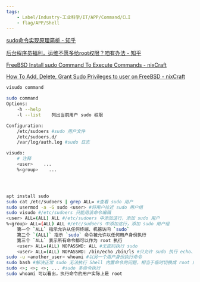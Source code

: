```yaml
---
tags:
    - Label/Industry-工业科学/IT/APP/Command/CLI
    - flag/APP/Shell
---
```


[sudo命令实现原理简析 - 知乎](https://zhuanlan.zhihu.com/p/100404099)

[后台程序员福利，运维不愿多给root权限？咱有办法 - 知乎](https://zhuanlan.zhihu.com/p/97810572)

[FreeBSD Install sudo Command To Execute Commands - nixCraft](https://www.cyberciti.biz/faq/freebsd-install-sudo-command/)

[How To Add, Delete, Grant Sudo Privileges to user on FreeBSD - nixCraft](https://www.cyberciti.biz/faq/how-to-add-delete-grant-sudo-privileges-to-users-on-freebsd-unix-server/)

```bash
visudo command

sudo command
Options:
    -h --help
    -l --list    列出当前用户 sudo 权限

Configuration:
    /etc/sudoers #sudo 用户文件
    /etc/sudoers.d/
    /var/log/auth.log #sudo 日志

visudo:
    # 注释
    <user>    ...
    %<group>    ...




apt install sudo
sudo cat /etc/sudoers | grep ALL= #查看 sudo 用户
sudo usermod -a -G sudo <user> #将用户拉近 sudo 用户组
sudo visudo #/etc/sudoers 只能用该命令编辑
<user> ALL=(ALL) ALL #/etc/sudoers 中添加这行，添加 sudo 用户
%<group> ALL=(ALL) ALL #/etc/sudoers 中添加这行，添加 sudo 用户组
    第一个 `ALL` 指示允许从任何终端、机器访问 `sudo`
    第二个 `(ALL)` 指示 `sudo` 命令被允许以任何用户身份执行
    第三个 `ALL` 表示所有命令都可以作为 root 执行
    <user> ALL=(ALL) NOPASSWD: ALL #无密码执行 sudo
    <user> ALL=(ALL) NOPASSWD: /bin/echo /bin/ls #只允许 sudo 执行 echo、ls 命令
sudo -u <another_user> whoami #以另一个用户身份执行命令
sudo bash #解决正常 sudo 无法执行 Shell 内置命令的问题，相当于临时切换成 root 的终端，exit 退出 bash
sudo <>; <>; <>; ... #sudo 多命令执行
sudo whoami 可以看出，执行命令的用户实际上是 root
```